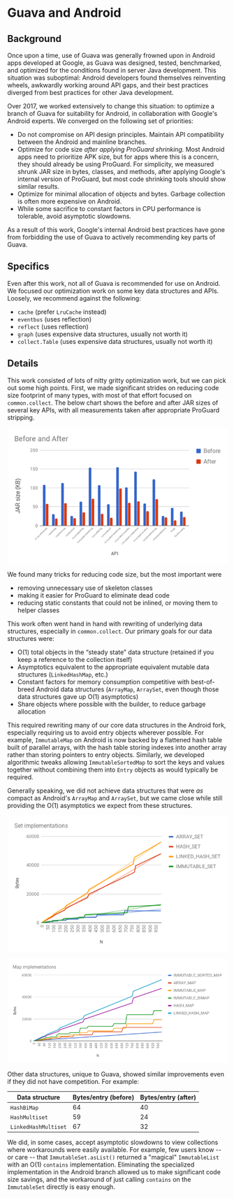# Guava and Android

## Background

Once upon a time, use of Guava was generally frowned upon in Android apps
developed at Google, as Guava was designed, tested, benchmarked, and optimized
for the conditions found in server Java development. This situation was
suboptimal: Android developers found themselves reinventing wheels, awkwardly
working around API gaps, and their best practices diverged from best practices
for other Java development.

Over 2017, we worked extensively to change this situation: to optimize a branch
of Guava for suitability for Android, in collaboration with Google's Android
experts. We converged on the following set of priorities:

*   Do not compromise on API design principles. Maintain API compatibility
    between the Android and mainline branches.
*   Optimize for code size _after applying ProGuard shrinking._ Most Android
    apps need to prioritize APK size, but for apps where this is a concern, they
    should already be using ProGuard. For simplicity, we measured shrunk JAR
    size in bytes, classes, and methods, after applying Google's internal
    version of ProGuard, but most code shrinking tools should show similar
    results.
*   Optimize for minimal allocation of objects and bytes. Garbage collection is
    often more expensive on Android.
*   While some sacrifice to constant factors in CPU performance is tolerable,
    avoid asymptotic slowdowns.

As a result of this work, Google's internal Android best practices have gone
from forbidding the use of Guava to actively recommending key parts of Guava.

## Specifics

Even after this work, not all of Guava is recommended for use on Android. We
focused our optimization work on some key data structures and APIs. Loosely, we
recommend against the following:

*   `cache` (prefer `LruCache` instead)
*   `eventbus` (uses reflection)
*   `reflect` (uses reflection)
*   `graph` (uses expensive data structures, usually not worth it)
*   `collect.Table` (uses expensive data structures, usually not worth it)

## Details

This work consisted of lots of nitty gritty optimization work, but we can pick
out some high points. First, we made significant strides on reducing code size
footprint of many types, with most of that effort focused on `common.collect`.
The below chart shows the before and after JAR sizes of several key APIs, with
all measurements taken after appropriate ProGuard stripping.

![JAR sizes](jarsizes.png)

We found many tricks for reducing code size, but the most important were

*   removing unnecessary use of skeleton classes
*   making it easier for ProGuard to eliminate dead code
*   reducing static constants that could not be inlined, or moving them to
    helper classes

This work often went hand in hand with rewriting of underlying data structures,
especially in `common.collect`. Our primary goals for our data structures were:

*   O(1) total objects in the “steady state” data structure (retained if you
    keep a reference to the collection itself)
*   Asymptotics equivalent to the appropriate equivalent mutable data structures
    (`LinkedHashMap`, etc.)
*   Constant factors for memory consumption competitive with best-of-breed
    Android data structures (`ArrayMap`, `ArraySet`, even though those data
    structures gave up O(1) asymptotics)
*   Share objects where possible with the builder, to reduce garbage allocation

This required rewriting many of our core data structures in the Android fork,
especially requiring us to avoid entry objects wherever possible. For example,
`ImmutableMap` on Android is now backed by a flattened hash table built of
parallel arrays, with the hash table storing indexes into another array rather
than storing pointers to entry objects. Similarly, we developed algorithmic
tweaks allowing `ImmutableSortedMap` to sort the keys and values together
without combining them into `Entry` objects as would typically be required.

Generally speaking, we did not achieve data structures that were _as_ compact as
Android's `ArrayMap` and `ArraySet`, but we came close while still providing the
O(1) asymptotics we expect from these structures.

![Set memory consumption](SetMemoryConsumption.png)

![Map memory consumption](MapMemoryConsumption.png)

Other data structures, unique to Guava, showed similar improvements even if they
did not have competition. For example:

Data structure       | Bytes/entry (before) | Bytes/entry (after)
-------------------- | -------------------- | -------------------
`HashBiMap`          | 64                   | 40
`HashMultiset`       | 59                   | 24
`LinkedHashMultiset` | 67                   | 32

We did, in some cases, accept asymptotic slowdowns to view collections where
workarounds were easily available. For example, few users know -- or care --
that `ImmutableSet.asList()` returned a "magical" `ImmutableList` with an O(1)
`contains` implementation. Eliminating the specialized implementation in the
Android branch allowed us to make significant code size savings, and the
workaround of just calling `contains` on the `ImmutableSet` directly is easy
enough.
